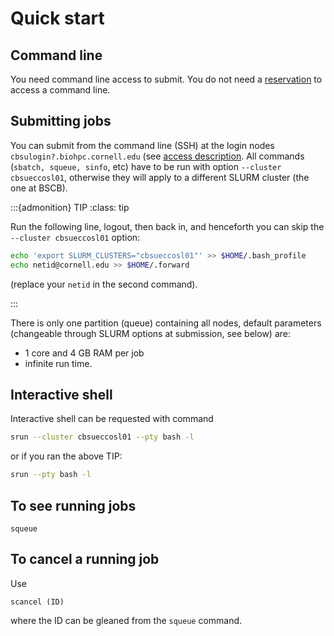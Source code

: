 

# Quick start

## Command line

You need command line access to submit. You do not need a [reservation](reserving) to access a command line.

## Submitting jobs

You can submit from the command line (SSH) at the login nodes `cbsulogin?.biohpc.cornell.edu` (see [access description](https://biohpc.cornell.edu/lab/userguide.aspx?a=access#A3). All commands (`sbatch, squeue, sinfo`, etc) have to be run with option `--cluster cbsueccosl01`, otherwise they will apply to a different SLURM cluster (the one at BSCB).

:::{admonition} TIP
:class: tip

Run the following line, logout, then back in, and henceforth you can skip the `--cluster cbsueccosl01` option:
 
```bash
echo 'export SLURM_CLUSTERS="cbsueccosl01"' >> $HOME/.bash_profile
echo netid@cornell.edu >> $HOME/.forward
``` 

(replace your `netid` in the second command).

:::

There is only one partition (queue) containing all nodes, default parameters (changeable through SLURM options at submission, see below) are:

- 1 core and 4 GB RAM per job 
- infinite run time. 

## Interactive shell

Interactive shell can be requested  with command 

```bash
srun --cluster cbsueccosl01 --pty bash -l
```

or if you ran the above TIP:

```bash
srun --pty bash -l
```


## To see running jobs

```
squeue
```

## To cancel a running job

Use

```
scancel (ID)
```

where the ID can be gleaned from the `squeue` command.
